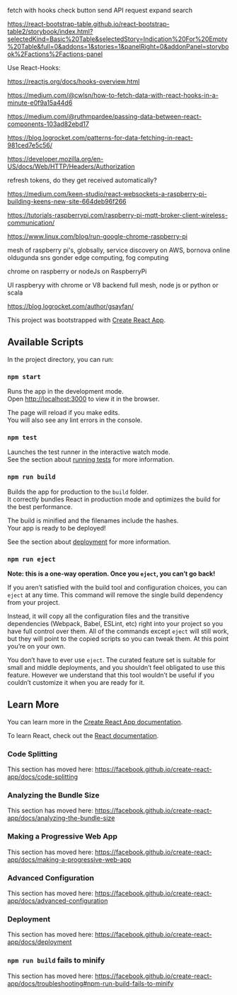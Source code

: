 


fetch with hooks
check button send API request
expand
search

https://react-bootstrap-table.github.io/react-bootstrap-table2/storybook/index.html?selectedKind=Basic%20Table&selectedStory=Indication%20For%20Empty%20Table&full=0&addons=1&stories=1&panelRight=0&addonPanel=storybook%2Factions%2Factions-panel


Use React-Hooks:

https://reactjs.org/docs/hooks-overview.html

https://medium.com/@cwlsn/how-to-fetch-data-with-react-hooks-in-a-minute-e0f9a15a44d6





https://medium.com/@ruthmpardee/passing-data-between-react-components-103ad82ebd17

https://blog.logrocket.com/patterns-for-data-fetching-in-react-981ced7e5c56/

https://developer.mozilla.org/en-US/docs/Web/HTTP/Headers/Authorization






refresh tokens, do they get received automatically?


https://medium.com/keen-studio/react-websockets-a-raspberry-pi-building-keens-new-site-664deb96f266

https://tutorials-raspberrypi.com/raspberry-pi-mqtt-broker-client-wireless-communication/

https://www.linux.com/blog/run-google-chrome-raspberry-pi

mesh of raspberry pi's, globsally, service discovery on AWS,
        bornova online oldugunda sns gonder
edge computing,
fog computing

chrome on raspberry or nodeJs on RaspberryPi

UI raspberyy with chrome or V8
    backend full mesh, node js or python or scala



https://blog.logrocket.com/author/gsayfan/








This project was bootstrapped with [Create React App](https://github.com/facebook/create-react-app).

## Available Scripts

In the project directory, you can run:

### `npm start`

Runs the app in the development mode.<br>
Open [http://localhost:3000](http://localhost:3000) to view it in the browser.

The page will reload if you make edits.<br>
You will also see any lint errors in the console.

### `npm test`

Launches the test runner in the interactive watch mode.<br>
See the section about [running tests](https://facebook.github.io/create-react-app/docs/running-tests) for more information.

### `npm run build`

Builds the app for production to the `build` folder.<br>
It correctly bundles React in production mode and optimizes the build for the best performance.

The build is minified and the filenames include the hashes.<br>
Your app is ready to be deployed!

See the section about [deployment](https://facebook.github.io/create-react-app/docs/deployment) for more information.

### `npm run eject`

**Note: this is a one-way operation. Once you `eject`, you can’t go back!**

If you aren’t satisfied with the build tool and configuration choices, you can `eject` at any time. This command will remove the single build dependency from your project.

Instead, it will copy all the configuration files and the transitive dependencies (Webpack, Babel, ESLint, etc) right into your project so you have full control over them. All of the commands except `eject` will still work, but they will point to the copied scripts so you can tweak them. At this point you’re on your own.

You don’t have to ever use `eject`. The curated feature set is suitable for small and middle deployments, and you shouldn’t feel obligated to use this feature. However we understand that this tool wouldn’t be useful if you couldn’t customize it when you are ready for it.

## Learn More

You can learn more in the [Create React App documentation](https://facebook.github.io/create-react-app/docs/getting-started).

To learn React, check out the [React documentation](https://reactjs.org/).

### Code Splitting

This section has moved here: https://facebook.github.io/create-react-app/docs/code-splitting

### Analyzing the Bundle Size

This section has moved here: https://facebook.github.io/create-react-app/docs/analyzing-the-bundle-size

### Making a Progressive Web App

This section has moved here: https://facebook.github.io/create-react-app/docs/making-a-progressive-web-app

### Advanced Configuration

This section has moved here: https://facebook.github.io/create-react-app/docs/advanced-configuration

### Deployment

This section has moved here: https://facebook.github.io/create-react-app/docs/deployment

### `npm run build` fails to minify

This section has moved here: https://facebook.github.io/create-react-app/docs/troubleshooting#npm-run-build-fails-to-minify
